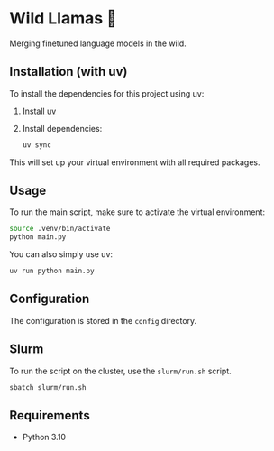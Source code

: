 # Wild Llamas 🦙

Merging finetuned language models in the wild.

## Installation (with uv)

To install the dependencies for this project using uv:

1. [Install uv](https://docs.astral.sh/uv/getting-started/installation)
2. Install dependencies:

   ```bash
   uv sync
   ```

This will set up your virtual environment with all required packages.

## Usage

To run the main script, make sure to activate the virtual environment:

```bash
source .venv/bin/activate
python main.py
```

You can also simply use uv:

```bash
uv run python main.py
```

## Configuration

The configuration is stored in the `config` directory.

## Slurm

To run the script on the cluster, use the `slurm/run.sh` script.

```bash
sbatch slurm/run.sh
```

## Requirements

- Python 3.10
